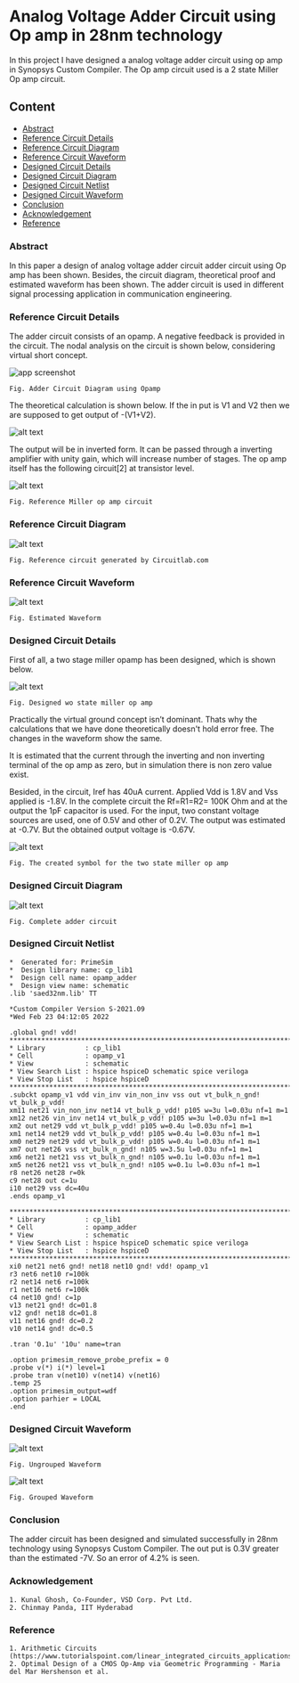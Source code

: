 
# Analog Voltage Adder Circuit using Op amp in 28nm technology

In this project I have designed a analog voltage adder circuit using op amp in Synopsys Custom 
Compiler. The Op amp circuit used is a 2 state Miller Op amp circuit. 



## Content

- [Abstract](#abstract)
- [Reference Circuit Details](#reference-circuit-details)
- [Reference Circuit Diagram](#reference-circuit-diagram)
- [Reference Circuit Waveform](#reference-circuit-waveform)
- [Designed Circuit Details](#designed-circuit-details)
- [Designed Circuit Diagram](#designed-circuit-diagram)
- [Designed Circuit Netlist](#designed-circuit-netlist)
- [Designed Circuit Waveform](#designed-circuit-waveform)
- [Conclusion](#conclusion)
- [Acknowledgement](#acknowledgement)
- [Reference](#reference)

### Abstract

In this paper a design of analog voltage adder circuit adder circuit using Op amp has been
shown. Besides, the circuit diagram, theoretical proof and estimated waveform has been shown.
The adder circuit is used in different signal processing application in communication
engineering.

### Reference Circuit Details


The adder circuit consists of an opamp. A negative feedback is provided in the circuit.
The nodal analysis on the circuit is shown below, considering virtual short concept.

![app screenshot](https://www.tutorialspoint.com/linear_integrated_circuits_applications/images/adder.jpg)

    Fig. Adder Circuit Diagram using Opamp

The theoretical calculation is shown below. If the in put is V1 and V2 then we are supposed
to get output of -(V1+V2).

![alt text](https://github.com/kd5199/Analog-Voltage-Adder-IITH-Hackathon-Koushik-Datta/blob/main/Calculation.png?raw=true)

The output will be in inverted form. It can be passed through a inverting amplifier with
unity gain, which will increase number of stages. The op amp itself has the following
circuit[2] at transistor level.	

![alt text](https://github.com/kd5199/Analog-Voltage-Adder-IITH-Hackathon-Koushik-Datta/blob/main/Miller%20Opamp.png?raw=true)

    Fig. Reference Miller op amp circuit 

### Reference Circuit Diagram

![alt text](https://github.com/kd5199/Analog-Voltage-Adder-IITH-Hackathon-Koushik-Datta/blob/main/Reference%20Circuit.png?raw=true)

    Fig. Reference circuit generated by Circuitlab.com 

### Reference Circuit Waveform

![alt text](https://github.com/kd5199/Analog-Voltage-Adder-IITH-Hackathon-Koushik-Datta/blob/main/Reference%20waveform.png?raw=true)

    Fig. Estimated Waveform

### Designed Circuit Details

First of all, a two stage miller opamp has been designed, which is shown below.

![alt text](https://github.com/kd5199/Analog-Voltage-Adder-IITH-Hackathon-Koushik-Datta/blob/main/Miller%20Opamp%20Designed.png?raw=true)

    Fig. Designed wo state miller op amp 


Practically the virtual ground concept isn’t dominant. Thats why the calculations that we
have done theoretically doesn't hold error free. The changes in the waveform show the same. 

It is estimated that the current through the inverting and non inverting terminal of the 
op amp as zero, but in simulation there is non zero value exist. 

Besided, in the circuit, Iref has 40uA current. Applied Vdd is 1.8V and Vss applied is -1.8V. In the complete circuit the Rf=R1=R2= 100K Ohm
and at the output the 1pF capacitor is used. For the input, two constant voltage sources
are used, one of 0.5V and other of 0.2V. The output was estimated at -0.7V. 
But the obtained output voltage is -0.67V.

![alt text](https://github.com/kd5199/Analog-Voltage-Adder-IITH-Hackathon-Koushik-Datta/blob/main/Symbol.png?raw=true)
    
    Fig. The created symbol for the two state miller op amp 


### Designed Circuit Diagram

![alt text](https://github.com/kd5199/Analog-Voltage-Adder-IITH-Hackathon-Koushik-Datta/blob/main/Complete%20Circuit.png?raw=true)

    Fig. Complete adder circuit 

### Designed Circuit Netlist


```
*  Generated for: PrimeSim
*  Design library name: cp_lib1
*  Design cell name: opamp_adder
*  Design view name: schematic
.lib 'saed32nm.lib' TT

*Custom Compiler Version S-2021.09
*Wed Feb 23 04:12:05 2022

.global gnd! vdd!
********************************************************************************
* Library          : cp_lib1
* Cell             : opamp_v1
* View             : schematic
* View Search List : hspice hspiceD schematic spice veriloga
* View Stop List   : hspice hspiceD
********************************************************************************
.subckt opamp_v1 vdd vin_inv vin_non_inv vss out vt_bulk_n_gnd! vt_bulk_p_vdd!
xm11 net21 vin_non_inv net14 vt_bulk_p_vdd! p105 w=3u l=0.03u nf=1 m=1
xm12 net26 vin_inv net14 vt_bulk_p_vdd! p105 w=3u l=0.03u nf=1 m=1
xm2 out net29 vdd vt_bulk_p_vdd! p105 w=0.4u l=0.03u nf=1 m=1
xm1 net14 net29 vdd vt_bulk_p_vdd! p105 w=0.4u l=0.03u nf=1 m=1
xm0 net29 net29 vdd vt_bulk_p_vdd! p105 w=0.4u l=0.03u nf=1 m=1
xm7 out net26 vss vt_bulk_n_gnd! n105 w=3.5u l=0.03u nf=1 m=1
xm6 net21 net21 vss vt_bulk_n_gnd! n105 w=0.1u l=0.03u nf=1 m=1
xm5 net26 net21 vss vt_bulk_n_gnd! n105 w=0.1u l=0.03u nf=1 m=1
r8 net26 net28 r=0k
c9 net28 out c=1u
i10 net29 vss dc=40u
.ends opamp_v1

********************************************************************************
* Library          : cp_lib1
* Cell             : opamp_adder
* View             : schematic
* View Search List : hspice hspiceD schematic spice veriloga
* View Stop List   : hspice hspiceD
********************************************************************************
xi0 net21 net6 gnd! net18 net10 gnd! vdd! opamp_v1
r3 net6 net10 r=100k
r2 net14 net6 r=100k
r1 net16 net6 r=100k
c4 net10 gnd! c=1p
v13 net21 gnd! dc=01.8
v12 gnd! net18 dc=01.8
v11 net16 gnd! dc=0.2
v10 net14 gnd! dc=0.5

.tran '0.1u' '10u' name=tran

.option primesim_remove_probe_prefix = 0
.probe v(*) i(*) level=1
.probe tran v(net10) v(net14) v(net16)
.temp 25
.option primesim_output=wdf
.option parhier = LOCAL
.end

```


### Designed Circuit Waveform

![alt text](https://github.com/kd5199/Analog-Voltage-Adder-IITH-Hackathon-Koushik-Datta/blob/main/Waveform1.png?raw=true)

    Fig. Ungrouped Waveform 

![alt text](https://github.com/kd5199/Analog-Voltage-Adder-IITH-Hackathon-Koushik-Datta/blob/main/Grouped%20waveform.png?raw=true)

    Fig. Grouped Waveform 

### Conclusion

The adder circuit has been designed and simulated successfully in 28nm technology using Synopsys Custom Compiler.
The out put is 0.3V greater than the estimated -7V. So an error of 4.2% is seen.

### Acknowledgement

    1. Kunal Ghosh, Co-Founder, VSD Corp. Pvt Ltd.
    2. Chinmay Panda, IIT Hyderabad

### Reference

    1. Arithmetic Circuits (https://www.tutorialspoint.com/linear_integrated_circuits_applications/linear_integrated_circuits_applications_arithmetic_circuits.htm)
    2. Optimal Design of a CMOS Op-Amp via Geometric Programming - Maria del Mar Hershenson et al.
    
